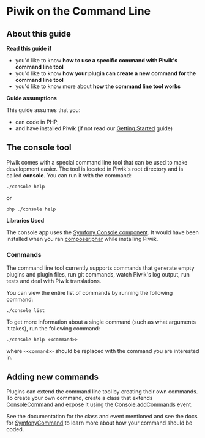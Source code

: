 # Piwik on the Command Line

<!-- Meta (to be deleted)
Purpose:
- describe how command line tool works,
- describe each console command,
- describe how plugin devs can create their own console commands (describe conventions)

Audience: 

Expected Result: 

Notes: 

What's missing? (stuff in my list that was not in when I wrote the 1st draft)
- TODO: can probably get rid of this guide, move the info to other guides.
-->

## About this guide

**Read this guide if**

* you'd like to know **how to use a specific command with Piwik's command line tool**
* you'd like to know **how your plugin can create a new command for the command line tool**
* you'd like to know more about **how the command line tool works**

**Guide assumptions**

This guide assumes that you:

* can code in PHP,
* and have installed Piwik (if not read our [Getting Started](#) guide)

## The **console** tool

Piwik comes with a special command line tool that can be used to make development easier. The tool is located in Piwik's root directory and is called **console**. You can run it with the command:

    ./console help

or

    php ./console help

**Libraries Used**

The console app uses the [Symfony Console component](http://symfony.com/doc/current/components/console/introduction.html). It would have been installed when you ran [composer.phar](#) while installing Piwik.

### Commands

The command line tool currently supports commands that generate empty plugins and plugin files, run git commands, watch Piwik's log output, run tests and deal with Piwik translations.

You can view the entire list of commands by running the following command:

    ./console list

To get more information about a single command (such as what arguments it takes), run the following command:

    ./console help <<command>>

where `<<command>>` should be replaced with the command you are interested in.

## Adding new commands

Plugins can extend the command line tool by creating their own commands. To create your own command, create a class that extends [ConsoleCommand](#) and expose it using the [Console.addCommands](#) event.

See the documentation for the class and event mentioned and see the docs for [SymfonyCommand](#) to learn more about how your command should be coded.